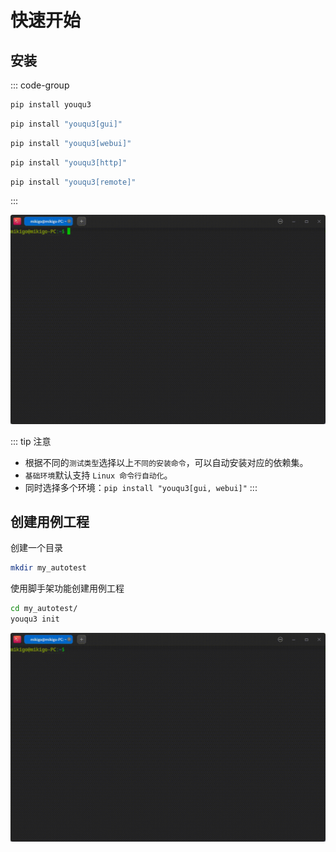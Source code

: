 # 快速开始

## 安装

::: code-group

```bash [基础环境]
pip install youqu3
```

```bash [gui]
pip install "youqu3[gui]"
```

```bash [webui]
pip install "youqu3[webui]"
```

```bash [http]
pip install "youqu3[http]"
```

```bash [remote]
pip install "youqu3[remote]"
```

:::

![](/install.gif)

::: tip 注意
- 根据不同的`测试类型`选择以上`不同的安装命令`，可以自动安装对应的依赖集。
- `基础环境`默认支持 `Linux 命令行自动化`。
- 同时选择多个环境：`pip install "youqu3[gui, webui]"`
:::


## 创建用例工程

创建一个目录


```bash
mkdir my_autotest
```

使用脚手架功能创建用例工程

```bash
cd my_autotest/
youqu3 init
```

![](/init.gif)
